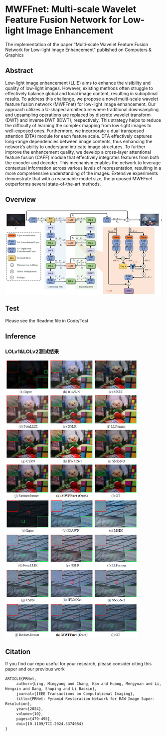 # MWFFnet: Multi-scale Wavelet Feature Fusion Network for Low-light Image Enhancement
The implementation of the paper "Multi-scale Wavelet Feature Fusion Network for Low-light Image Enhancement" published on Computers & Graphics
## Abstract ##
Low-light image enhancement (LLIE) aims to enhance the visibility and quality of low-light images. However, existing methods often struggle to effectively balance global and local image content, resulting in suboptimal results. To address this challenge, we propose a novel multi-scale wavelet feature fusion network (MWFFnet) for low-light image enhancement. Our approach utilizes a U-shaped architecture where traditional downsampling and upsampling operations are replaced by discrete wavelet transform (DWT) and inverse DWT (IDWT), respectively. This strategy helps to reduce the difficulty of learning the complex mapping from low-light images to well-exposed ones. Furthermore, we incorporate a dual transposed attention (DTA) module for each feature scale. DTA effectively captures long-range dependencies between image contents, thus
enhancing the network’s ability to understand intricate image structures. To further improve the enhancement quality, we develop a cross-layer attentional feature fusion (CAFF) module that effectively integrates features from both the encoder and decoder. This mechanism enables the network to leverage contextual information across various levels of representation, resulting in a more comprehensive understanding of the images. Extensive experiments demonstrate that with a reasonable model size, the proposed MWFFnet outperforms several state-of-the-art methods.
## Overview ##
<img src="https://github.com/ShuchengXia/MWFFnet/blob/main/images/overall.png">

## Test ##
Please see the Readme file in Code/Test 

## Inference ##
### LOLv1&LOLv2测试结果 ###
<img src="https://github.com/ShuchengXia/MWFFnet/blob/main/images/test_LOLv1.png" width="426" height="442"><img src="https://github.com/ShuchengXia/MWFFnet/blob/main/images/test_LOLv2.png" width="426" height="442">

## Citation ##
If you find our repo useful for your research, please consider citing this paper and our previous work
```
ARTICLE{PRNet,
     author={Ling, Mingyang and Chang, Kan and Huang, Mengyuan and Li, Hengxin and Dang, Shuping and Li Baoxin},
     journal={IEEE Transactions on Computational Imaging},
     title={PRNet: Pyramid Restoration Network for RAW Image Super-Resolution},
     year={2024},
     volume={10},
     pages={479-495},
     doi={10.1109/TCI.2024.3374084}
}
```
